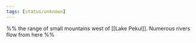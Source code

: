 ```yaml
---
tags: [status/unknown]
---
```


%% the range of small mountains west of [[Lake Pekul]]. Numerous rivers flow from here %%